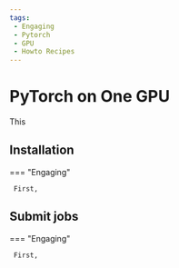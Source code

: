 ```yaml
---
tags:
 - Engaging
 - Pytorch
 - GPU
 - Howto Recipes
---
```


# PyTorch on One GPU

This


## Installation

=== "Engaging"

     First,

## Submit jobs

=== "Engaging"

     First,

